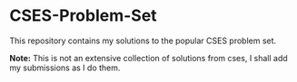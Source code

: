 # CSES-Problem-Set
This repository contains my solutions to the popular CSES problem set.

**Note:** This is not an extensive collection of solutions from cses, I shall add my submissions as I do them. 
